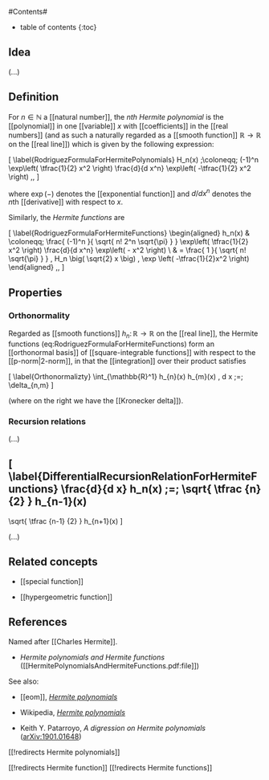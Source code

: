 

#Contents#
* table of contents
{:toc}

## Idea

(...)

## Definition

For $n \in \mathbb{N}$ a  [[natural number]], the _$n$th Hermite polynomial_ is the [[polynomial]] in one [[variable]] $x$ with [[coefficients]] in the [[real numbers]] (and as such a naturally regarded as a [[smooth function]] $\mathbb{R} \to \mathbb{R}$ on the [[real line]]) which is given by the following expression:

\[
  \label{RodriguezFormulaForHermitePolynomials}
  H_n(x)
  \;\coloneqq\;
  (-1)^n
  \exp\left( 
    \tfrac{1}{2}
    x^2
  \right)
  \frac{d}{d x^n}
  \exp\left( 
    -\tfrac{1}{2}
    x^2
  \right)
  \,,
\]

where $\exp(-)$ denotes the [[exponential function]] and $d/d x^n$ denotes the $n$th [[derivative]] with respect to $x$. 

Similarly, the _Hermite functions_ are

\[
  \label{RodriguezFormulaForHermiteFunctions}
  \begin{aligned}
    h_n(x)
    & 
    \coloneqq\;
    \frac{
      (-1)^n
    }{
      \sqrt{
        n! 2^n \sqrt{\pi}
      }
    }
    \exp\left( 
      \tfrac{1}{2}
      x^2
    \right)
    \frac{d}{d x^n}
    \exp\left( 
      -
      x^2
    \right)
    \\
    & =
    \frac{
      1
    }{
      \sqrt{
        n! \sqrt{\pi}
      }
    }
    \,
    H_n
    \big(
      \sqrt{2} x
    \big) 
    \,
    \exp
    \left( 
      -\tfrac{1}{2}x^2
    \right)
  \end{aligned}
  \,,
\]



## Properties

### Orthonormality

Regarded as [[smooth functions]] $h_n \colon \mathbb{R} \to \mathbb{R}$ on the [[real line]], the Hermite functions (eq:RodriguezFormulaForHermiteFunctions) form an [[orthonormal basis]] of [[square-integrable functions]] with respect to the [[p-norm|2-norm]], in that the [[integration]] over their product satisfies

\[
  \label{Orthonormalizty}
  \int_{\mathbb{R}^1}
    h_{n}(x)
    h_{m}(x)
    \,
    d x
  \;=\;
  \delta_{n,m}
\]

(where on the right we have the [[Kronecker delta]]).

### Recursion relations

(...)

\[
  \label{DifferentialRecursionRelationForHermiteFunctions}
  \frac{d}{d x}
  h_n(x)
  \;=\;
  \sqrt{
    \tfrac
      {n}
      {2}
  }
  h_{n-1}(x)
  -
  \sqrt{
    \tfrac
      {n-1}
      {2}
  }
  h_{n+1}(x)
\]

(...)



## Related concepts

* [[special function]]

* [[hypergeometric function]]

## References

Named after [[Charles Hermite]].

* _Hermite polynomials and Hermite functions_ ([[HermitePolynomialsAndHermiteFunctions.pdf:file]])

See also:

* [[eom]], _[Hermite polynomials](https://www.encyclopediaofmath.org/index.php/Hermite_polynomials)_

* Wikipedia, _[Hermite polynomials](https://en.wikipedia.org/wiki/Hermite_polynomials)_

* Keith Y. Patarroyo, _A digression on Hermite polynomials_ ([arXiv:1901.01648](https://arxiv.org/abs/1901.01648))

[[!redirects Hermite polynomials]]

[[!redirects Hermite function]]
[[!redirects Hermite functions]]


